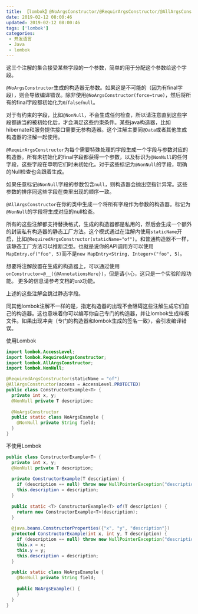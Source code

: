 ```yaml
---
title: 【lombok】@NoArgsConstructor/@RequirArgsConstructor/@AllArgsConstructor - 生成指定参数的构造器
date: 2019-02-12 08:00:46
updated: 2019-02-12 08:00:46
tags: ['lombok']
categories: 
 - 开发语言
 - Java
 - lombok
---
```


这三个注解的集合接受某些字段的一个参数，简单的用于分配这个参数给这个字段。

`@NoArgsConstructor`生成的构造器无参数。如果这是不可能的（因为有final字段），则会导致编译错误。除非使用`@NoArgsConstructor(force=true)`，然后将所有的final字段都初始化为`0`/`false`/`null`。

对于有约束的字段，比如`@NonNull`，不会生成任何检查，所以请注意直到这些字段都适当的被初始化后，才会满足这些约束条件。某些java构造器，比如hibernate和服务提供接口需要无参构造器。这个注解主要同`@Data`或者其他生成构造器的注解一起使用。

`@RequirArgsConstructor`为每个需要特殊处理的字段生成一个字段与参数对应的构造器。所有未初始化的final字段都获得一个参数，以及标识为`@NonNull`的任何字段，这些字段在申明它们时未初始化。对于这些标记为`@NonNull`的字段，明确的Null检查也会跟着生成。

如果任意标记`@NonNull`字段的参数包含`null`，则构造器会抛出空指针异常。这些参数的排序同这些字段在类里出现的顺序一致。

`@AllArgsConstructor`在你的类中生成一个将所有字段作为参数的构造器。标记为`@NonNull`的字段将生成对应的null检查。

所有的这些注解都支持替换格式，生成的构造器都是私用的，然后会生成一个额外的封装私有构造器的静态工厂方法。这个模式通过在注解内使用`staticName`开启，比如`@RequiredArgsConstructor(staticName="of")`。和普通构造器不一样，该静态工厂方法可以推断泛型。也就是说你的API调用方可以使用`MapEntry.of("foo", 5)`而不是`new MapEntry<String, Integer>("foo", 5)`。

想要将注解放置在生成的构造器上，可以通过使用`onConstructor=@__({@AnnotationsHere})`，但是请小心，这只是一个实验阶段功能。
更多的信息请参考文档的`onX`功能。 

上述的这些注解会跳过静态字段。

同其他lombok注解不一样的是，指定构造器的出现不会阻碍这些注解生成它们自己的构造器。这也意味着你可以编写你自己专门的构造器，并让lombok生成样板文件。如果出现冲突（专门的构造器和lombok生成的签名一致），会引发编译错误。

使用Lombok

```java
import lombok.AccessLevel;
import lombok.RequiredArgsConstructor;
import lombok.AllArgsConstructor;
import lombok.NonNull;

@RequiredArgsConstructor(staticName = "of")
@AllArgsConstructor(access = AccessLevel.PROTECTED)
public class ConstructorExample<T> {
  private int x, y;
  @NonNull private T description;
  
  @NoArgsConstructor
  public static class NoArgsExample {
    @NonNull private String field;
  }
}

```

不使用Lombok

```java
public class ConstructorExample<T> {
  private int x, y;
  @NonNull private T description;
  
  private ConstructorExample(T description) {
    if (description == null) throw new NullPointerException("description");
    this.description = description;
  }
  
  public static <T> ConstructorExample<T> of(T description) {
    return new ConstructorExample<T>(description);
  }
  
  @java.beans.ConstructorProperties({"x", "y", "description"})
  protected ConstructorExample(int x, int y, T description) {
    if (description == null) throw new NullPointerException("description");
    this.x = x;
    this.y = y;
    this.description = description;
  }
  
  public static class NoArgsExample {
    @NonNull private String field;
    
    public NoArgsExample() {
    }
  }
}
```